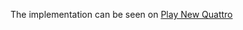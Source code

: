The implementation can be seen on <a href="http://play-new-quattro.appspot.com/" target ="_blank">Play New Quattro</a>
